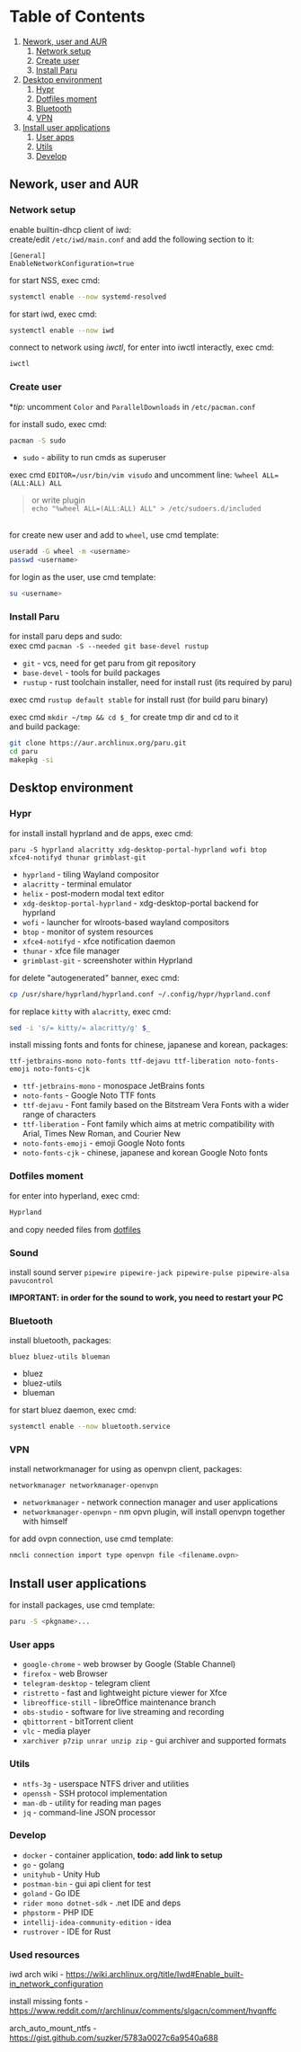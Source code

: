 # Table of Contents
1. [Nework, user and AUR](#Nework-user-and-AUR)
    1. [Network setup](#Network-setup)
    2. [Create user](#Create-user)
    3. [Install Paru](#Install-Paru)
3. [Desktop environment](#Desktop-environment)
    1. [Hypr](#Hypr)
    2. [Dotfiles moment](#Dotfiles-moment)
    3. [Bluetooth](#Bluetooth)
    4. [VPN](#VPN)
5. [Install user applications](#Install-user-applications)
    1. [User apps](#User-apps)
    2. [Utils](#Utils)
    3. [Develop](#Develop)

## Nework, user and AUR

### Network setup

enable builtin-dhcp client of iwd:\
create/edit `/etc/iwd/main.conf` and add the following section to it:
```
[General]
EnableNetworkConfiguration=true
```
for start NSS, exec cmd:
```sh
systemctl enable --now systemd-resolved
```

for start iwd, exec cmd:
```sh
systemctl enable --now iwd
```

connect to network using *iwctl*, for enter into iwctl interactly, exec cmd:
```sh
iwctl
```

### Create user

**tip:* uncomment `Color` and `ParallelDownloads` in `/etc/pacman.conf`

for install sudo, exec cmd:
```sh
pacman -S sudo
```
- `sudo` - ability to run cmds as superuser 

exec cmd `EDITOR=/usr/bin/vim visudo` and uncomment line: `%wheel ALL=(ALL:ALL) ALL`
> or write plugin\
> `echo "%wheel ALL=(ALL:ALL) ALL" > /etc/sudoers.d/included`

\
for create new user and add to `wheel`, use cmd template:
```sh
useradd -G wheel -m <username>
passwd <username>
``` 

for login as the user, use cmd template:
```sh
su <username>
```

### Install Paru

for install paru deps and sudo:\
exec cmd `pacman -S --needed git base-devel rustup` 
- `git` - vcs, need for get paru from git repository
- `base-devel` - tools for build packages
- `rustup` - rust toolchain installer, need for install rust (its required by paru)

exec cmd `rustup default stable` for install rust (for build paru binary)

exec cmd `mkdir ~/tmp && cd $_` for create tmp dir and cd to it\
and build package:
```sh
git clone https://aur.archlinux.org/paru.git
cd paru
makepkg -si
```

## Desktop environment

### Hypr

for install install hyprland and de apps, exec cmd:
```
paru -S hyprland alacritty xdg-desktop-portal-hyprland wofi btop xfce4-notifyd thunar grimblast-git
```
- `hyprland` - tiling Wayland compositor
- `alacritty` - terminal emulator
- `helix` - post-modern modal text editor
- `xdg-desktop-portal-hyprland` - xdg-desktop-portal backend for hyprland
- `wofi` - launcher for wlroots-based wayland compositors
- `btop` - monitor of system resources
- `xfce4-notifyd` - xfce notification daemon
- `thunar` - xfce file manager
- `grimblast-git` - screenshoter within Hyprland

for delete "autogenerated" banner, exec cmd:
```sh
cp /usr/share/hyprland/hyprland.conf ~/.config/hypr/hyprland.conf
```

for replace `kitty` with `alacritty`, exec cmd:
```sh
sed -i 's/= kitty/= alacritty/g' $_
```

install missing fonts and fonts for chinese, japanese and korean, packages:
```
ttf-jetbrains-mono noto-fonts ttf-dejavu ttf-liberation noto-fonts-emoji noto-fonts-cjk
```
- `ttf-jetbrains-mono` - monospace JetBrains fonts
- `noto-fonts` - Google Noto TTF fonts
- `ttf-dejavu` - Font family based on the Bitstream Vera Fonts with a wider range of characters
- `ttf-liberation` - Font family which aims at metric compatibility with Arial, Times New Roman, and Courier New
- `noto-fonts-emoji` - emoji Google Noto fonts
- `noto-fonts-cjk` - chinese, japanese and korean Google Noto fonts


### Dotfiles moment

for enter into hyperland, exec cmd:
```sh
Hyprland
```

and copy needed files from [dotfiles](https://github.com/Saime-0/config)

### Sound

install sound server `pipewire pipewire-jack pipewire-pulse pipewire-alsa pavucontrol`

**IMPORTANT: in order for the sound to work, you need to restart your PC**


### Bluetooth

install bluetooth, packages:
```
bluez bluez-utils blueman
```
- bluez
- bluez-utils
- blueman
  
for start bluez daemon, exec cmd:
```sh
systemctl enable --now bluetooth.service
```

### VPN

install networkmanager for using as openvpn client, packages:
```
networkmanager networkmanager-openvpn
```
- `networkmanager` - network connection manager and user applications
- `networkmanager-openvpn` - nm opvn plugin, will install openvpn together with himself

for add ovpn connection, use cmd template:
```sh
nmcli connection import type openvpn file <filename.ovpn>
```

## Install user applications


for install packages, use cmd template:
```sh
paru -S <pkgname>...
```

### User apps
- `google-chrome` - web browser by Google (Stable Channel)
- `firefox` - web Browser
- `telegram-desktop` - telegram client
- `ristretto` - fast and lightweight picture viewer for Xfce
- `libreoffice-still` - libreOffice maintenance branch
- `obs-studio` - software for live streaming and recording
- `qbittorrent` - bitTorrent client
- `vlc` - media player
- `xarchiver p7zip unrar unzip zip` - gui archiver and supported formats

### Utils
- `ntfs-3g` - userspace NTFS driver and utilities 
- `openssh` - SSH protocol implementation
- `man-db` - utility for reading man pages
- `jq` - command-line JSON processor

### Develop
- `docker` - container application, **todo: add link to setup**
- `go` - golang
- `unityhub` - Unity Hub
- `postman-bin` - gui api client for test
- `goland` - Go IDE
- `rider mono dotnet-sdk` - .net IDE and deps
- `phpstorm` - PHP IDE
- `intellij-idea-community-edition` - idea
- `rustrover` - IDE for Rust


### Used resources

iwd arch wiki - https://wiki.archlinux.org/title/Iwd#Enable_built-in_network_configuration

install missing fonts - https://www.reddit.com/r/archlinux/comments/slgacn/comment/hvqnffc

arch_auto_mount_ntfs - https://gist.github.com/suzker/5783a0027c6a9540a688
